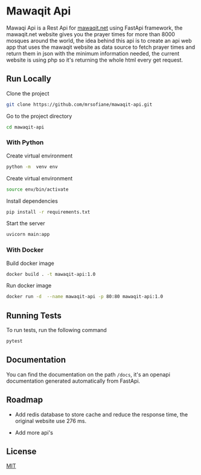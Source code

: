 
# Mawaqit Api

Mawaqi Api is a Rest Api for [mawaqit.net](https://mawaqit.net) using FastApi framework,
the mawaqit.net website gives you the prayer times for more than 8000 mosques around the world,
the idea behind this api is to create an api web app that uses the mawaqit website as data source
to fetch prayer times and return them in json with the minimum information needed,
the current website is using php so it's returning the whole html every get request.



## Run Locally

Clone the project

```bash
git clone https://github.com/mrsofiane/mawaqit-api.git
```

Go to the project directory

```bash
cd mawaqit-api
```

### With Python

Create virtual environment

```bash
python -m  venv env
```

Create virtual environment

```bash
source env/bin/activate
```

Install dependencies

```bash
pip install -r requirements.txt
```

Start the server

```bash
uvicorn main:app
```

### With Docker

Build docker image

```bash
docker build . -t mawaqit-api:1.0
```

Run docker image

```bash
docker run -d  --name mawaqit-api -p 80:80 mawaqit-api:1.0
```
## Running Tests

To run tests, run the following command

```bash
pytest
```


## Documentation

You can find the documentation on the path `/docs`,
it's an openapi documentation generated automatically from FastApi.

## Roadmap

- Add redis database to store cache and reduce the response time, the original website use 276 ms.

- Add more api's


## License

[MIT](https://choosealicense.com/licenses/mit/)

